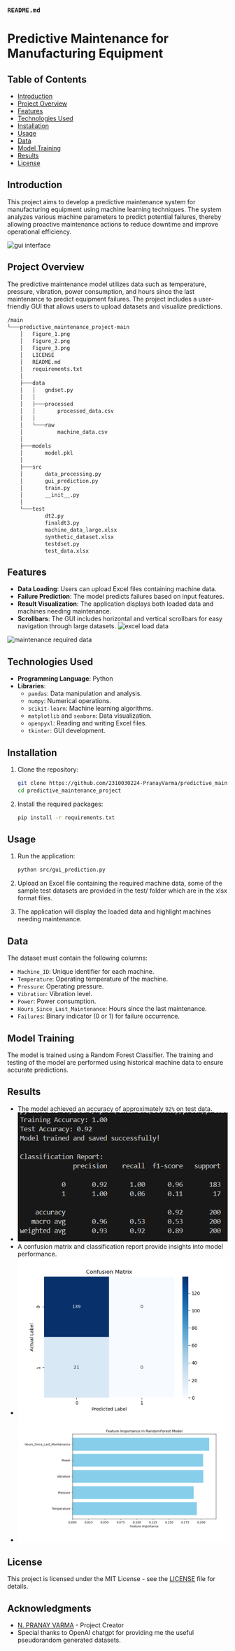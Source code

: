 ### `README.md`

# Predictive Maintenance for Manufacturing Equipment

## Table of Contents
- [Introduction](#introduction)
- [Project Overview](#project-overview)
- [Features](#features)
- [Technologies Used](#technologies-used)
- [Installation](#installation)
- [Usage](#usage)
- [Data](#data)
- [Model Training](#model-training)
- [Results](#results)
- [License](#license)

## Introduction
This project aims to develop a predictive maintenance system for manufacturing equipment using machine learning techniques. The system analyzes various machine parameters to predict potential failures, thereby allowing proactive maintenance actions to reduce downtime and improve operational efficiency.


![gui interface](https://github.com/user-attachments/assets/29713f85-183a-40ac-aa73-5e6f658786c5)


## Project Overview
The predictive maintenance model utilizes data such as temperature, pressure, vibration, power consumption, and hours since the last maintenance to predict equipment failures. The project includes a user-friendly GUI that allows users to upload datasets and visualize predictions.
```
/main
└───predictive_maintenance_project-main
    │   Figure_1.png
    │   Figure_2.png
    │   Figure_3.png
    │   LICENSE
    │   README.md
    │   requirements.txt
    │
    ├───data
    │   │   gndset.py
    │   │
    │   ├───processed
    │   │       processed_data.csv
    │   │
    │   └───raw
    │           machine_data.csv
    │
    ├───models
    │       model.pkl
    │
    ├───src
    │       data_processing.py
    │       gui_prediction.py
    │       train.py
    │       __init__.py
    │
    └───test
            dt2.py
            finaldt3.py
            machine_data_large.xlsx
            synthetic_dataset.xlsx
            testdset.py
            test_data.xlsx
```

## Features
- **Data Loading**: Users can upload Excel files containing machine data.
- **Failure Prediction**: The model predicts failures based on input features.
- **Result Visualization**: The application displays both loaded data and machines needing maintenance.
- **Scrollbars**: The GUI includes horizontal and vertical scrollbars for easy navigation through large datasets.
![excel load data](https://github.com/user-attachments/assets/6d0ca549-93aa-49bf-ab3d-59497c1d6eab)

![maintenance required data](https://github.com/user-attachments/assets/cbcd77a4-a61a-4770-a769-efb45a432678)



## Technologies Used
- **Programming Language**: Python
- **Libraries**: 
  - `pandas`: Data manipulation and analysis.
  - `numpy`: Numerical operations.
  - `scikit-learn`: Machine learning algorithms.
  - `matplotlib` and `seaborn`: Data visualization.
  - `openpyxl`: Reading and writing Excel files.
  - `tkinter`: GUI development.

## Installation
1. Clone the repository:
   ```bash
   git clone https://github.com/2310030224-PranayVarma/predictive_maintenance_project
   cd predictive_maintenance_project
   ```

2. Install the required packages:
   ```bash
   pip install -r requirements.txt
   ```

## Usage
1. Run the application:
   ```bash
   python src/gui_prediction.py
   ```

2. Upload an Excel file containing the required machine data, some of the sample test datasets are provided in the test/ folder which are in the xlsx format files.

3. The application will display the loaded data and highlight machines needing maintenance.

## Data
The dataset must contain the following columns:
- `Machine_ID`: Unique identifier for each machine.
- `Temperature`: Operating temperature of the machine.
- `Pressure`: Operating pressure.
- `Vibration`: Vibration level.
- `Power`: Power consumption.
- `Hours_Since_Last_Maintenance`: Hours since the last maintenance.
- `Failures`: Binary indicator (0 or 1) for failure occurrence.

## Model Training
The model is trained using a Random Forest Classifier. The training and testing of the model are performed using historical machine data to ensure accurate predictions. 

## Results
- The model achieved an accuracy of approximately `92%` on test data.
- ![Accuracy Results](Figure_3.png)
- A confusion matrix and classification report provide insights into model performance.
- ![Confusion Matrix](Figure_1.png)
- ![Features of the Model](Figure_2.png)


## License
This project is licensed under the MIT License - see the [LICENSE](LICENSE) file for details.

## Acknowledgments
- [N. PRANAY VARMA](https://github.com/2310030224-PranayVarma ) - Project Creator
- Special thanks to OpenAI chatgpt for providing me the useful pseudorandom generated datasets.
